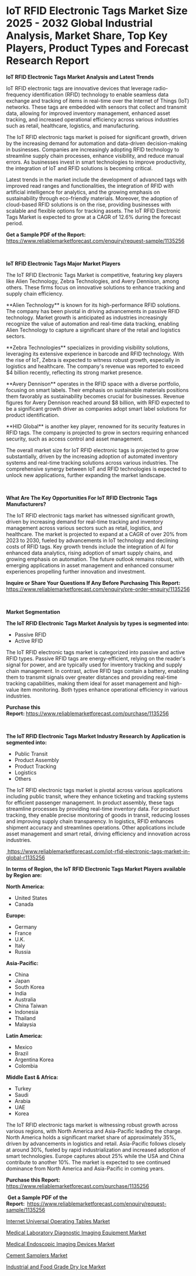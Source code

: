 <p><h1>IoT RFID Electronic Tags Market Size 2025 - 2032 Global Industrial Analysis, Market Share, Top Key Players, Product Types and Forecast Research Report</h1></p><p><strong>IoT RFID Electronic Tags Market Analysis and Latest Trends</strong></p>
<p><p>IoT RFID electronic tags are innovative devices that leverage radio-frequency identification (RFID) technology to enable seamless data exchange and tracking of items in real-time over the Internet of Things (IoT) networks. These tags are embedded with sensors that collect and transmit data, allowing for improved inventory management, enhanced asset tracking, and increased operational efficiency across various industries such as retail, healthcare, logistics, and manufacturing.</p><p>The IoT RFID electronic tags market is poised for significant growth, driven by the increasing demand for automation and data-driven decision-making in businesses. Companies are increasingly adopting RFID technology to streamline supply chain processes, enhance visibility, and reduce manual errors. As businesses invest in smart technologies to improve productivity, the integration of IoT and RFID solutions is becoming critical.</p><p>Latest trends in the market include the development of advanced tags with improved read ranges and functionalities, the integration of RFID with artificial intelligence for analytics, and the growing emphasis on sustainability through eco-friendly materials. Moreover, the adoption of cloud-based RFID solutions is on the rise, providing businesses with scalable and flexible options for tracking assets. The IoT RFID Electronic Tags Market is expected to grow at a CAGR of 12.6% during the forecast period.</p></p>
<p><strong>Get a Sample PDF of the Report:&nbsp;</strong> <a href="https://www.reliablemarketforecast.com/enquiry/request-sample/1135256?utm_campaign=1897&utm_medium=2&utm_source=Github&utm_content=ia&utm_term=25032025&utm_id=iot-rfid-electronic-tags">https://www.reliablemarketforecast.com/enquiry/request-sample/1135256</a></p>
<p>&nbsp;</p>
<p><strong>IoT RFID Electronic Tags Major Market Players</strong></p>
<p><p>The IoT RFID Electronic Tags Market is competitive, featuring key players like Alien Technology, Zebra Technologies, and Avery Dennison, among others. These firms focus on innovative solutions to enhance tracking and supply chain efficiency.</p><p>**Alien Technology** is known for its high-performance RFID solutions. The company has been pivotal in driving advancements in passive RFID technology. Market growth is anticipated as industries increasingly recognize the value of automation and real-time data tracking, enabling Alien Technology to capture a significant share of the retail and logistics sectors.</p><p>**Zebra Technologies** specializes in providing visibility solutions, leveraging its extensive experience in barcode and RFID technology. With the rise of IoT, Zebra is expected to witness robust growth, especially in logistics and healthcare. The company's revenue was reported to exceed $4 billion recently, reflecting its strong market presence.</p><p>**Avery Dennison** operates in the RFID space with a diverse portfolio, focusing on smart labels. Their emphasis on sustainable materials positions them favorably as sustainability becomes crucial for businesses. Revenue figures for Avery Dennison reached around $8 billion, with RFID expected to be a significant growth driver as companies adopt smart label solutions for product identification.</p><p>**HID Global** is another key player, renowned for its security features in RFID tags. The company is projected to grow in sectors requiring enhanced security, such as access control and asset management.</p><p>The overall market size for IoT RFID electronic tags is projected to grow substantially, driven by the increasing adoption of automated inventory systems and real-time tracking solutions across various industries. The comprehensive synergy between IoT and RFID technologies is expected to unlock new applications, further expanding the market landscape.</p></p>
<p>&nbsp;</p>
<p><strong>What Are The Key Opportunities For IoT RFID Electronic Tags Manufacturers?</strong></p>
<p><p>The IoT RFID electronic tags market has witnessed significant growth, driven by increasing demand for real-time tracking and inventory management across various sectors such as retail, logistics, and healthcare. The market is projected to expand at a CAGR of over 20% from 2023 to 2030, fueled by advancements in IoT technology and declining costs of RFID tags. Key growth trends include the integration of AI for enhanced data analytics, rising adoption of smart supply chains, and growing emphasis on automation. The future outlook remains robust, with emerging applications in asset management and enhanced consumer experiences propelling further innovation and investment.</p></p>
<p><strong>Inquire or Share Your Questions If Any Before Purchasing This Report:</strong> <a href="https://www.reliablemarketforecast.com/enquiry/pre-order-enquiry/1135256?utm_campaign=1897&utm_medium=2&utm_source=Github&utm_content=ia&utm_term=25032025&utm_id=iot-rfid-electronic-tags">https://www.reliablemarketforecast.com/enquiry/pre-order-enquiry/1135256</a></p>
<p>&nbsp;</p>
<p><strong>Market Segmentation</strong></p>
<p><strong>The IoT RFID Electronic Tags Market Analysis by types is segmented into:</strong></p>
<p><ul><li>Passive RFID</li><li>Active RFID</li></ul></p>
<p><p>The IoT RFID electronic tags market is categorized into passive and active RFID types. Passive RFID tags are energy-efficient, relying on the reader's signal for power, and are typically used for inventory tracking and supply chain management. In contrast, active RFID tags contain a battery, enabling them to transmit signals over greater distances and providing real-time tracking capabilities, making them ideal for asset management and high-value item monitoring. Both types enhance operational efficiency in various industries.</p></p>
<p><strong>Purchase this Report:&nbsp;</strong><a href="https://www.reliablemarketforecast.com/purchase/1135256?utm_campaign=1897&utm_medium=2&utm_source=Github&utm_content=ia&utm_term=25032025&utm_id=iot-rfid-electronic-tags">https://www.reliablemarketforecast.com/purchase/1135256</a></p>
<p>&nbsp;</p>
<p><strong>The IoT RFID Electronic Tags Market Industry Research by Application is segmented into:</strong></p>
<p><ul><li>Public Transit</li><li>Product Assembly</li><li>Product Tracking</li><li>Logistics</li><li>Others</li></ul></p>
<p><p>The IoT RFID electronic tags market is pivotal across various applications including public transit, where they enhance ticketing and tracking systems for efficient passenger management. In product assembly, these tags streamline processes by providing real-time inventory data. For product tracking, they enable precise monitoring of goods in transit, reducing losses and improving supply chain transparency. In logistics, RFID enhances shipment accuracy and streamlines operations. Other applications include asset management and smart retail, driving efficiency and innovation across industries.</p></p>
<p><a href="https://www.reliablemarketforecast.com/iot-rfid-electronic-tags-market-in-global-r1135256?utm_campaign=1897&utm_medium=2&utm_source=Github&utm_content=ia&utm_term=25032025&utm_id=iot-rfid-electronic-tags">&nbsp;https://www.reliablemarketforecast.com/iot-rfid-electronic-tags-market-in-global-r1135256</a></p>
<p><strong>In terms of Region, the IoT RFID Electronic Tags Market Players available by Region are:</strong></p>
<p>
    <p> <strong> North America: </strong>
        <ul>
            <li>United States</li>
            <li>Canada</li>
        </ul>
        </p> 
    <p> <strong> Europe: </strong>
        <ul>
            <li>Germany</li>
            <li>France</li>
            <li>U.K.</li>
            <li>Italy</li>
            <li>Russia</li>
        </ul>
        </p> 
    <p> <strong> Asia-Pacific: </strong>
        <ul>
            <li>China</li>
            <li>Japan</li>
            <li>South Korea</li>
            <li>India</li>
            <li>Australia</li>
            <li>China Taiwan</li>
            <li>Indonesia</li>
            <li>Thailand</li>
            <li>Malaysia</li>
        </ul>
        </p> 
    <p> <strong> Latin America: </strong>
        <ul>
            <li>Mexico</li>
            <li>Brazil</li>
            <li>Argentina Korea</li>
            <li>Colombia</li>
        </ul>
        </p> 
    <p> <strong> Middle East & Africa: </strong>
        <ul>
            <li>Turkey</li>
            <li>Saudi</li>
            <li>Arabia</li>
            <li>UAE</li>
            <li>Korea</li>
        </ul>
    </p>
    </p>
<p><p>The IoT RFID electronic tags market is witnessing robust growth across various regions, with North America and Asia-Pacific leading the charge. North America holds a significant market share of approximately 35%, driven by advancements in logistics and retail. Asia-Pacific follows closely at around 30%, fueled by rapid industrialization and increased adoption of smart technologies. Europe captures about 25% while the USA and China contribute to another 10%. The market is expected to see continued dominance from North America and Asia-Pacific in coming years.</p></p>
<p><strong>Purchase this Report: </strong><a href="https://www.reliablemarketforecast.com/purchase/1135256?utm_campaign=1897&utm_medium=2&utm_source=Github&utm_content=ia&utm_term=25032025&utm_id=iot-rfid-electronic-tags">https://www.reliablemarketforecast.com/purchase/1135256</a></p>
<p>&nbsp;<strong>Get a Sample PDF of the Report:&nbsp;&nbsp;</strong><a href="https://www.reliablemarketforecast.com/enquiry/request-sample/1135256?utm_campaign=1897&utm_medium=2&utm_source=Github&utm_content=ia&utm_term=25032025&utm_id=iot-rfid-electronic-tags">https://www.reliablemarketforecast.com/enquiry/request-sample/1135256</a></p>
<p><strong></strong></p>
<p><p><a href="https://github.com/sivyerloucks/Market-Research-Report-List-1/blob/main/internet-universal-operating-tables-market.md?utm_campaign=1897&utm_medium=2&utm_source=Github&utm_content=ia&utm_term=25032025&utm_id=iot-rfid-electronic-tags">Internet Universal Operating Tables Market</a></p><p><a href="https://github.com/resiebustin/Market-Research-Report-List-1/blob/main/medical-laboratory-diagnostic-imaging-equipment-market.md?utm_campaign=1897&utm_medium=2&utm_source=Github&utm_content=ia&utm_term=25032025&utm_id=iot-rfid-electronic-tags">Medical Laboratory Diagnostic Imaging Equipment Market</a></p><p><a href="https://github.com/rndwazeri/Market-Research-Report-List-1/blob/main/medical-endoscopic-imaging-devices-market.md?utm_campaign=1897&utm_medium=2&utm_source=Github&utm_content=ia&utm_term=25032025&utm_id=iot-rfid-electronic-tags">Medical Endoscopic Imaging Devices Market</a></p><p><a href="https://github.com/rwanjamiul/Market-Research-Report-List-1/blob/main/cement-samplers-market.md?utm_campaign=1897&utm_medium=2&utm_source=Github&utm_content=ia&utm_term=25032025&utm_id=iot-rfid-electronic-tags">Cement Samplers Market</a></p><p><a href="https://github.com/safatabhee/Market-Research-Report-List-1/blob/main/industrial-and-food-grade-dry-ice-market.md?utm_campaign=1897&utm_medium=2&utm_source=Github&utm_content=ia&utm_term=25032025&utm_id=iot-rfid-electronic-tags">Industrial and Food Grade Dry Ice Market</a></p></p>